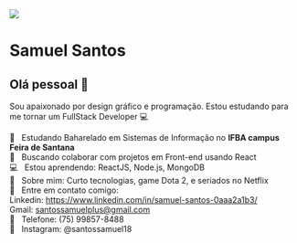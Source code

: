 <img width="auto" src="https://github.com/tgmarinho/tgmarinho/blob/master/banner.png">


# Samuel Santos

## Olá pessoal 👋
Sou apaixonado por design gráfico e programação.
 Estou estudando para me tornar um FullStack Developer :computer:

 :rocket:  &nbsp; Estudando Baharelado em Sistemas de Informação no **IFBA campus Feira de Santana**
 <br/> :purple_heart: &nbsp; Buscando colaborar com projetos em Front-end usando React
 <br/> :computer: &nbsp; Estou aprendendo: ReactJS, Node.js, MongoDB
 <br/> 💬  &nbsp; Sobre mim: Curto tecnologias, game Dota 2, e seriados no Netflix
 <br/> :email: &nbsp; Entre em contato comigo:
 <br/> Linkedin: https://www.linkedin.com/in/samuel-santos-0aaa2a1b3/
 <br/> Gmail: santossamuelplus@gmail.com
 <br/> :iphone: &nbsp; Telefone: (75) 99857-8488
 <br/> :speech_balloon: &nbsp; Instagram: @santossamuel18
